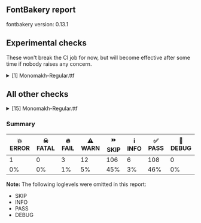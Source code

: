 ## FontBakery report

fontbakery version: 0.13.1





## Experimental checks

These won't break the CI job for now, but will become effective after some time if nobody raises any concern.


<details><summary>[1] Monomakh-Regular.ttf</summary>
<div>
<details>
    <summary>💥 <b>ERROR</b> Check base characters have non-zero advance width. <a href="https://fontbakery.readthedocs.io/en/stable/fontbakery/checks/universal.html#base-has-width">base_has_width</a></summary>
    <div>







* 💥 **ERROR** <p>Failed with AttributeError: 'CheckRunContext' object has no attribute 'get'</p>
<pre><code>  File &quot;/home/runner/work/Monomakh/Monomakh/venv-test/lib/python3.10/site-packages/fontbakery/checkrunner.py&quot;, line 222, in _run_check
    subresults = list(subresults)
  File &quot;/home/runner/work/Monomakh/Monomakh/venv-test/lib/python3.10/site-packages/fontbakery/checks/base_has_width.py&quot;, line 46, in check_base_has_width
    problems = bullet_list(context, problems)
  File &quot;/home/runner/work/Monomakh/Monomakh/venv-test/lib/python3.10/site-packages/fontbakery/utils.py&quot;, line 155, in bullet_list
    return f&quot;{indentation}{bullet} &quot; + pretty_print_list(
  File &quot;/home/runner/work/Monomakh/Monomakh/venv-test/lib/python3.10/site-packages/fontbakery/utils.py&quot;, line 140, in pretty_print_list
    if config.get(&quot;full_lists&quot;):

</code></pre>
 [code: failed-check]



</div>
</details>
</div>
</details>




## All other checks



<details><summary>[15] Monomakh-Regular.ttf</summary>
<div>
<details>
    <summary>🔥 <b>FAIL</b> Do we have the latest version of FontBakery installed? <a href="https://fontbakery.readthedocs.io/en/stable/fontbakery/checks/universal.html#fontbakery-version">fontbakery_version</a></summary>
    <div>







* 🔥 **FAIL** <p>Current FontBakery version is 0.13.1, while a newer 0.13.2 is already available. Please upgrade it with 'pip install -U fontbakery'</p>
 [code: outdated-fontbakery]



</div>
</details>

<details>
    <summary>🔥 <b>FAIL</b> Shapes languages in all GF glyphsets. <a href="https://fontbakery.readthedocs.io/en/stable/fontbakery/checks/googlefonts.html#googlefonts-glyphsets-shape-languages">googlefonts/glyphsets/shape_languages</a></summary>
    <div>







* 🔥 **FAIL** <p>GF_Phonetics_SinoExt glyphset:</p>
<table>
<thead>
<tr>
<th align="left">FAIL messages</th>
<th align="left">Languages</th>
</tr>
</thead>
<tbody>
<tr>
<td align="left">Shaper didn't attach acutecomb to w</td>
<td align="left">cy_Latn (Welsh)</td>
</tr>
<tr>
<td align="left">Some base glyphs were missing: ẞ</td>
<td align="left">de_Latn (German)</td>
</tr>
</tbody>
</table>
 [code: failed-language-shaping]



* ⚠️ **WARN** <p>GF_Phonetics_SinoExt glyphset:</p>
<table>
<thead>
<tr>
<th align="left">WARN messages</th>
<th align="left">Languages</th>
</tr>
</thead>
<tbody>
<tr>
<td align="left">Some auxiliary glyphs were missing: Ʒ, Ǥ, ǥ, Ǯ, ǯ, ʒ, ẞ</td>
<td align="left">fi_Latn (Finnish)</td>
</tr>
<tr>
<td align="left">Some auxiliary glyphs were missing: ẞ</td>
<td align="left">fr_Latn (French), it_Latn (Italian), pl_Latn (Polish) and tr_Latn (Turkish)</td>
</tr>
</tbody>
</table>
 [code: warning-language-shaping]



</div>
</details>

<details>
    <summary>🔥 <b>FAIL</b> Check Google Fonts glyph coverage. <a href="https://fontbakery.readthedocs.io/en/stable/fontbakery/checks/googlefonts.html#googlefonts-glyph-coverage">googlefonts/glyph_coverage</a></summary>
    <div>







* 🔥 **FAIL** <p>Missing required codepoints:</p>
<pre><code>- 0x1E80 (LATIN CAPITAL LETTER W WITH GRAVE)


- 0x1E81 (LATIN SMALL LETTER W WITH GRAVE)


- 0x1E82 (LATIN CAPITAL LETTER W WITH ACUTE)


- 0x1E83 (LATIN SMALL LETTER W WITH ACUTE)


- 0x1E84 (LATIN CAPITAL LETTER W WITH DIAERESIS)


- 0x1E85 (LATIN SMALL LETTER W WITH DIAERESIS)


- 0x1E9E (LATIN CAPITAL LETTER SHARP S)


- 0x1EF2 (LATIN CAPITAL LETTER Y WITH GRAVE)


- 0x1EF3 (LATIN SMALL LETTER Y WITH GRAVE)
</code></pre>
 [code: missing-codepoints]



</div>
</details>

<details>
    <summary>⚠️ <b>WARN</b> Check mark characters are in GDEF mark glyph class. <a href="https://fontbakery.readthedocs.io/en/stable/fontbakery/checks/opentype.html#opentype-gdef-mark-chars">opentype/gdef_mark_chars</a></summary>
    <div>







* ⚠️ **WARN** <p>The following mark characters could be in the GDEF mark glyph class:
uni0327 (U+0327) and uni0328 (U+0328)</p>
 [code: mark-chars]



</div>
</details>

<details>
    <summary>⚠️ <b>WARN</b> Check if each glyph has the recommended amount of contours. <a href="https://fontbakery.readthedocs.io/en/stable/fontbakery/checks/universal.html#contour-count">contour_count</a></summary>
    <div>







* ⚠️ **WARN** <p>This check inspects the glyph outlines and detects the total number of contours in each of them. The expected values are infered from the typical ammounts of contours observed in a large collection of reference font families. The divergences listed below may simply indicate a significantly different design on some of your glyphs. On the other hand, some of these may flag actual bugs in the font such as glyphs mapped to an incorrect codepoint. Please consider reviewing the design and codepoint assignment of these to make sure they are correct.</p>
<p>The following glyphs do not have the recommended number of contours:</p>
<pre><code>- Glyph name: uni0000	Contours detected: 2	Expected: 0

- Glyph name: afii10070	Contours detected: 1	Expected: 2

- Glyph name: uni0450	Contours detected: 2	Expected: 3

- Glyph name: afii10071	Contours detected: 3	Expected: 4

- Glyph name: afii10103	Contours detected: 1	Expected: 2

- Glyph name: uni046E	Contours detected: 1	Expected: 2

- Glyph name: uni046F	Contours detected: 1	Expected: 2

- Glyph name: afii10195	Contours detected: 2	Expected: 3

- Glyph name: uni0488	Contours detected: 16	Expected: 8

- Glyph name: uni0489	Contours detected: 12	Expected: 8

- Glyph name: fi	Contours detected: 2	Expected: 3

- Glyph name: fl	Contours detected: 1	Expected: 2

- Glyph name: uni0450	Contours detected: 2	Expected: 3

- Glyph name: uni046E	Contours detected: 1	Expected: 2

- Glyph name: uni046F	Contours detected: 1	Expected: 2

- Glyph name: uni0488	Contours detected: 16	Expected: 8

- Glyph name: uni0489	Contours detected: 12	Expected: 8
</code></pre>
 [code: contour-count]



</div>
</details>

<details>
    <summary>⚠️ <b>WARN</b> Check math signs have the same width. <a href="https://fontbakery.readthedocs.io/en/stable/fontbakery/checks/universal.html#math-signs-width">math_signs_width</a></summary>
    <div>







* ⚠️ **WARN** <p>The most common width is 640 among a set of 8 math glyphs.
The following math glyphs have a different width, though:</p>
<p>Width = 365:
minus</p>
 [code: width-outliers]



</div>
</details>

<details>
    <summary>⚠️ <b>WARN</b> Does the font contain a soft hyphen? <a href="https://fontbakery.readthedocs.io/en/stable/fontbakery/checks/universal.html#soft-hyphen">soft_hyphen</a></summary>
    <div>







* ⚠️ **WARN** <p>This font has a 'Soft Hyphen' character.</p>
 [code: softhyphen]



</div>
</details>

<details>
    <summary>⚠️ <b>WARN</b> Checking that the typoAscender exceeds the yMax of the /Agrave. <a href="https://fontbakery.readthedocs.io/en/stable/fontbakery/checks/universal.html#typoascender-exceeds-Agrave">typoascender_exceeds_Agrave</a></summary>
    <div>







* ⚠️ **WARN** <p>OS/2.sTypoAscender value should be greater than 952, but got 932 instead</p>
 [code: typoAscender]



</div>
</details>

<details>
    <summary>⚠️ <b>WARN</b> Check font contains no unreachable glyphs <a href="https://fontbakery.readthedocs.io/en/stable/fontbakery/checks/universal.html#unreachable-glyphs">unreachable_glyphs</a></summary>
    <div>







* ⚠️ **WARN** <p>The following glyphs could not be reached by codepoint or substitution rules:</p>
<pre><code>- uni0327.cap

- uni0328.cap

- uni2DEE.uni047E
</code></pre>
 [code: unreachable-glyphs]



</div>
</details>

<details>
    <summary>⚠️ <b>WARN</b> Validate size, and resolution of article images, and ensure article page has minimum length and includes visual assets. <a href="https://fontbakery.readthedocs.io/en/stable/fontbakery/checks/googlefonts.html#googlefonts-article-images">googlefonts/article/images</a></summary>
    <div>







* ⚠️ **WARN** <p>Family metadata at fonts/ttf does not have an article.</p>
 [code: lacks-article]



</div>
</details>

<details>
    <summary>⚠️ <b>WARN</b> Check for codepoints not covered by METADATA subsets. <a href="https://fontbakery.readthedocs.io/en/stable/fontbakery/checks/googlefonts.html#googlefonts-metadata-unreachable-subsetting">googlefonts/metadata/unreachable_subsetting</a></summary>
    <div>







* ⚠️ **WARN** <p>The following codepoints supported by the font are not covered by
any subsets defined in the font's metadata file, and will never
be served. You can solve this by either manually adding additional
subset declarations to METADATA.pb, or by editing the glyphset
definitions.</p>
<ul>
<li>U+02D8 BREVE: try adding one of: canadian-aboriginal, yi</li>
<li>U+02D9 DOT ABOVE: try adding one of: canadian-aboriginal, yi</li>
<li>U+02DB OGONEK: try adding one of: canadian-aboriginal, yi</li>
<li>U+0302 COMBINING CIRCUMFLEX ACCENT: try adding one of: math, coptic, cherokee, tifinagh</li>
<li>U+0305 COMBINING OVERLINE: try adding one of: glagolitic, coptic, elbasan, gothic, math</li>
<li>U+0306 COMBINING BREVE: try adding one of: old-permic, tifinagh</li>
<li>U+0307 COMBINING DOT ABOVE: try adding one of: hebrew, coptic, canadian-aboriginal, tai-le, todhri, tifinagh, syriac, malayalam, math, old-permic, duployan</li>
<li>U+030A COMBINING RING ABOVE: try adding one of: syriac, duployan</li>
<li>U+030B COMBINING DOUBLE ACUTE ACCENT: try adding one of: cherokee, osage</li>
<li>U+030C COMBINING CARON: try adding one of: tai-le, cherokee</li>
<li>U+030F COMBINING DOUBLE GRAVE ACCENT: not included in any glyphset definition</li>
<li>U+0311 COMBINING INVERTED BREVE: try adding one of: todhri, coptic</li>
<li>U+0312 COMBINING TURNED COMMA ABOVE: try adding math</li>
<li>U+0313 COMBINING COMMA ABOVE: try adding one of: todhri, old-permic</li>
<li>U+0314 COMBINING REVERSED COMMA ABOVE: not included in any glyphset definition</li>
<li>U+0326 COMBINING COMMA BELOW: try adding math</li>
<li>U+0327 COMBINING CEDILLA: try adding math</li>
<li>U+0328 COMBINING OGONEK: not included in any glyphset definition</li>
<li>U+032F COMBINING INVERTED BREVE BELOW: try adding math</li>
<li>U+033E COMBINING VERTICAL TILDE: not included in any glyphset definition</li>
<li>U+0360 COMBINING DOUBLE TILDE: not included in any glyphset definition</li>
<li>U+0361 COMBINING DOUBLE INVERTED BREVE: try adding coptic</li>
<li>U+10FB GEORGIAN PARAGRAPH SEPARATOR: try adding one of: glagolitic, georgian</li>
<li>U+1DC0 COMBINING DOTTED GRAVE ACCENT: not included in any glyphset definition</li>
<li>U+1DC1 COMBINING DOTTED ACUTE ACCENT: not included in any glyphset definition</li>
<li>U+2000 EN QUAD: try adding symbols2</li>
<li>U+2001 EM QUAD: try adding symbols2</li>
<li>U+2003 EM SPACE: try adding nushu</li>
<li>U+2004 THREE-PER-EM SPACE: try adding symbols2</li>
<li>U+2005 FOUR-PER-EM SPACE: try adding symbols2</li>
<li>U+2006 SIX-PER-EM SPACE: try adding symbols2</li>
<li>U+2007 FIGURE SPACE: try adding symbols2</li>
<li>U+2008 PUNCTUATION SPACE: try adding symbols2</li>
<li>U+200A HAIR SPACE: try adding symbols2</li>
<li>U+200C ZERO WIDTH NON-JOINER: try adding one of: javanese, gurmukhi, myanmar, bhaiksuki, tai-le, buhid, gunjala-gondi, modi, mongolian, newa, syriac, cham, syloti-nagri, saurashtra, thaana, brahmi, psalter-pahlavi, balinese, buginese, kharoshthi, tagbanwa, tifinagh, new-tai-lue, lao, arabic, hanunoo, khudawadi, malayalam, takri, zanabazar-square, masaram-gondi, phags-pa, sharada, gujarati, rejang, chakma, sogdian, tibetan, thai, warang-citi, khojki, hanifi-rohingya, nko, siddham, tagalog, khmer, mandaic, dogra, sundanese, tai-viet, kayah-li, duployan, hatran, yi, hebrew, pahawh-hmong, bengali, lepcha, manichaean, oriya, tamil, kannada, telugu, limbu, avestan, kaithi, meetei-mayek, sinhala, grantha, tai-tham, mahajani, devanagari, batak, tirhuta</li>
<li>U+200D ZERO WIDTH JOINER: try adding one of: javanese, gurmukhi, myanmar, bhaiksuki, tai-le, buhid, gunjala-gondi, modi, mongolian, newa, syriac, cham, syloti-nagri, saurashtra, thaana, brahmi, psalter-pahlavi, balinese, buginese, kharoshthi, tagbanwa, tifinagh, new-tai-lue, lao, arabic, hanunoo, khudawadi, malayalam, takri, zanabazar-square, masaram-gondi, phags-pa, sharada, gujarati, rejang, chakma, sogdian, tibetan, thai, warang-citi, khojki, hanifi-rohingya, nko, siddham, tagalog, khmer, mandaic, dogra, sundanese, tai-viet, kayah-li, duployan, old-hungarian, yi, hebrew, pahawh-hmong, bengali, lepcha, manichaean, oriya, tamil, kannada, telugu, limbu, avestan, kaithi, meetei-mayek, sinhala, grantha, tai-tham, mahajani, devanagari, batak, tirhuta</li>
<li>U+2010 HYPHEN: try adding one of: hebrew, kharoshthi, coptic, lisu, kaithi, sora-sompeng, arabic, cham, syloti-nagri, sundanese, armenian, kayah-li, yi</li>
<li>U+2011 NON-BREAKING HYPHEN: try adding one of: arabic, syloti-nagri, yi</li>
<li>U+2012 FIGURE DASH: not included in any glyphset definition</li>
<li>U+2015 HORIZONTAL BAR: try adding adlam</li>
<li>U+2016 DOUBLE VERTICAL LINE: try adding math</li>
<li>U+2021 DOUBLE DAGGER: try adding adlam</li>
<li>U+2024 ONE DOT LEADER: try adding armenian</li>
<li>U+2025 TWO DOT LEADER: try adding phags-pa</li>
<li>U+202F NARROW NO-BREAK SPACE: try adding one of: phags-pa, yi, mongolian</li>
<li>U+2030 PER MILLE SIGN: try adding adlam</li>
<li>U+203B REFERENCE MARK: not included in any glyphset definition</li>
<li>U+203E OVERLINE: not included in any glyphset definition</li>
<li>U+2042 ASTERISM: not included in any glyphset definition</li>
<li>U+2051 TWO ASTERISKS ALIGNED VERTICALLY: not included in any glyphset definition</li>
<li>U+2056 THREE DOT PUNCTUATION: try adding coptic</li>
<li>U+2058 FOUR DOT PUNCTUATION: try adding coptic</li>
<li>U+2059 FIVE DOT PUNCTUATION: try adding coptic</li>
<li>U+205A TWO DOT PUNCTUATION: try adding one of: glagolitic, georgian, carian, old-turkic, lycian, old-hungarian</li>
<li>U+205B FOUR DOT MARK: not included in any glyphset definition</li>
<li>U+205C DOTTED CROSS: not included in any glyphset definition</li>
<li>U+205D TRICOLON: try adding one of: meroitic, old-hungarian, carian, meroitic-hieroglyphs</li>
<li>U+205E VERTICAL FOUR DOTS: try adding old-hungarian</li>
<li>U+2060 WORD JOINER: not included in any glyphset definition</li>
<li>U+2074 SUPERSCRIPT FOUR: try adding math</li>
<li>U+20DD COMBINING ENCLOSING CIRCLE: try adding symbols</li>
<li>U+2329 LEFT-POINTING ANGLE BRACKET: try adding symbols</li>
<li>U+232A RIGHT-POINTING ANGLE BRACKET: try adding symbols</li>
<li>U+25CC DOTTED CIRCLE: try adding one of: javanese, tai-le, syriac, cham, psalter-pahlavi, malayalam, khudawadi, wancho, zanabazar-square, osage, khojki, siddham, mandaic, kayah-li, yi, lepcha, manichaean, oriya, batak, modi, syloti-nagri, saurashtra, new-tai-lue, lao, takri, chakma, tibetan, tagalog, dogra, sundanese, duployan, bengali, elbasan, sinhala, symbols, newa, bhaiksuki, gunjala-gondi, mende-kikakui, ahom, armenian, kharoshthi, tagbanwa, tifinagh, math, phags-pa, sharada, rejang, sogdian, coptic, nko, soyombo, pahawh-hmong, telugu, miao, devanagari, tirhuta, gurmukhi, myanmar, canadian-aboriginal, buhid, mongolian, bassa-vah, brahmi, old-permic, balinese, buginese, thaana, adlam, hanunoo, masaram-gondi, gujarati, music, thai, warang-citi, marchen, hanifi-rohingya, khmer, tai-viet, hebrew, tamil, kannada, limbu, caucasian-albanian, kaithi, meetei-mayek, grantha, tai-tham, mahajani</li>
<li>U+2626 ORTHODOX CROSS: try adding symbols</li>
<li>U+2720 MALTESE CROSS: try adding symbols</li>
<li>U+27E8 MATHEMATICAL LEFT ANGLE BRACKET: try adding math</li>
<li>U+27E9 MATHEMATICAL RIGHT ANGLE BRACKET: try adding math</li>
<li>U+29DF DOUBLE-ENDED MULTIMAP: try adding math</li>
<li>U+2E2A TWO DOTS OVER ONE DOT PUNCTUATION: not included in any glyphset definition</li>
<li>U+2E2B ONE DOT OVER TWO DOTS PUNCTUATION: not included in any glyphset definition</li>
<li>U+2E2C SQUARED FOUR DOT PUNCTUATION: not included in any glyphset definition</li>
<li>U+2E2D FIVE DOT MARK: not included in any glyphset definition</li>
<li>U+2E2F VERTICAL TILDE: not included in any glyphset definition</li>
<li>U+2E43 DASH WITH LEFT UPTURN: try adding glagolitic</li>
<li>U+E000 : not included in any glyphset definition</li>
<li>U+E001 : not included in any glyphset definition</li>
<li>U+E002 : not included in any glyphset definition</li>
<li>U+E003 : not included in any glyphset definition</li>
<li>U+E004 : not included in any glyphset definition</li>
<li>U+E005 : not included in any glyphset definition</li>
<li>U+E01B : not included in any glyphset definition</li>
<li>U+E020 : not included in any glyphset definition</li>
<li>U+E021 : not included in any glyphset definition</li>
<li>U+E02D : not included in any glyphset definition</li>
<li>U+E02E : not included in any glyphset definition</li>
<li>U+E0E0 : not included in any glyphset definition</li>
<li>U+E0E4 : not included in any glyphset definition</li>
<li>U+E0EC : not included in any glyphset definition</li>
<li>U+E0F0 : not included in any glyphset definition</li>
<li>U+E0F1 : not included in any glyphset definition</li>
<li>U+E0F2 : not included in any glyphset definition</li>
<li>U+E0F5 : not included in any glyphset definition</li>
<li>U+E383 : not included in any glyphset definition</li>
<li>U+E420 : not included in any glyphset definition</li>
<li>U+E421 : not included in any glyphset definition</li>
<li>U+E437 : not included in any glyphset definition</li>
<li>U+E438 : not included in any glyphset definition</li>
<li>U+E46A : not included in any glyphset definition</li>
<li>U+E477 : not included in any glyphset definition</li>
<li>U+E48F : not included in any glyphset definition</li>
<li>U+E926 : not included in any glyphset definition</li>
<li>U+E92A : not included in any glyphset definition</li>
<li>U+E92C : not included in any glyphset definition</li>
<li>U+EDEA : not included in any glyphset definition</li>
<li>U+F340 : not included in any glyphset definition</li>
<li>U+F341 : not included in any glyphset definition</li>
<li>U+F342 : not included in any glyphset definition</li>
<li>U+F343 : not included in any glyphset definition</li>
<li>U+F344 : not included in any glyphset definition</li>
<li>U+F345 : not included in any glyphset definition</li>
<li>U+F346 : not included in any glyphset definition</li>
<li>U+F4E0 : not included in any glyphset definition</li>
<li>U+F4E1 : not included in any glyphset definition</li>
<li>U+F4E2 : not included in any glyphset definition</li>
<li>U+F4E3 : not included in any glyphset definition</li>
<li>U+F4E4 : not included in any glyphset definition</li>
<li>U+F4E5 : not included in any glyphset definition</li>
<li>U+F4E6 : not included in any glyphset definition</li>
<li>U+F4E7 : not included in any glyphset definition</li>
<li>U+F4E8 : not included in any glyphset definition</li>
<li>U+F4E9 : not included in any glyphset definition</li>
<li>U+F4EA : not included in any glyphset definition</li>
<li>U+F4EB : not included in any glyphset definition</li>
<li>U+F4EC : not included in any glyphset definition</li>
<li>U+F4ED : not included in any glyphset definition</li>
<li>U+F4EE : not included in any glyphset definition</li>
<li>U+F4EF : not included in any glyphset definition</li>
<li>U+F4F0 : not included in any glyphset definition</li>
<li>U+F4F1 : not included in any glyphset definition</li>
<li>U+F4F2 : not included in any glyphset definition</li>
<li>U+F4F3 : not included in any glyphset definition</li>
<li>U+F4F4 : not included in any glyphset definition</li>
<li>U+F4F6 : not included in any glyphset definition</li>
<li>U+F4F7 : not included in any glyphset definition</li>
<li>U+F4F8 : not included in any glyphset definition</li>
<li>U+F4F9 : not included in any glyphset definition</li>
<li>U+F4FA : not included in any glyphset definition</li>
<li>U+F4FB : not included in any glyphset definition</li>
<li>U+F4FC : not included in any glyphset definition</li>
<li>U+F4FD : not included in any glyphset definition</li>
<li>U+F4FE : not included in any glyphset definition</li>
<li>U+F4FF : not included in any glyphset definition</li>
<li>U+F674 : not included in any glyphset definition</li>
<li>U+F675 : not included in any glyphset definition</li>
<li>U+F676 : not included in any glyphset definition</li>
<li>U+F677 : not included in any glyphset definition</li>
<li>U+F678 : not included in any glyphset definition</li>
<li>U+F679 : not included in any glyphset definition</li>
<li>U+F67A : not included in any glyphset definition</li>
<li>U+F67B : not included in any glyphset definition</li>
<li>U+F69E : not included in any glyphset definition</li>
<li>U+F69F : not included in any glyphset definition</li>
<li>U+F6BE : not included in any glyphset definition</li>
<li>U+F6BF : not included in any glyphset definition</li>
<li>U+F6C3 : not included in any glyphset definition</li>
<li>U+F6C9 : not included in any glyphset definition</li>
<li>U+F6CA : not included in any glyphset definition</li>
<li>U+F6CB : not included in any glyphset definition</li>
<li>U+F6CE : not included in any glyphset definition</li>
<li>U+F6CF : not included in any glyphset definition</li>
<li>U+F6D0 : not included in any glyphset definition</li>
<li>U+F6D1 : not included in any glyphset definition</li>
<li>U+F6D2 : not included in any glyphset definition</li>
<li>U+F6D3 : not included in any glyphset definition</li>
<li>U+F6D4 : not included in any glyphset definition</li>
<li>U+F6D5 : not included in any glyphset definition</li>
<li>U+F6D6 : not included in any glyphset definition</li>
<li>U+F7E3 : not included in any glyphset definition</li>
<li>U+F7E4 : not included in any glyphset definition</li>
<li>U+F7E5 : not included in any glyphset definition</li>
<li>U+F7E8 : not included in any glyphset definition</li>
<li>U+F7EE : not included in any glyphset definition</li>
<li>U+FB01 LATIN SMALL LIGATURE FI: not included in any glyphset definition</li>
<li>U+FB02 LATIN SMALL LIGATURE FL: not included in any glyphset definition</li>
<li>U+FE26 COMBINING CONJOINING MACRON: try adding one of: coptic, caucasian-albanian</li>
<li>U+1F540 CIRCLED CROSS POMMEE: try adding symbols</li>
<li>U+1F541 CROSS POMMEE WITH HALF-CIRCLE BELOW: try adding symbols</li>
<li>U+1F542 CROSS POMMEE: try adding symbols</li>
<li>U+1F543 NOTCHED LEFT SEMICIRCLE WITH THREE DOTS: try adding symbols</li>
<li>U+1F544 NOTCHED RIGHT SEMICIRCLE WITH THREE DOTS: try adding symbols</li>
<li>U+1F545 SYMBOL FOR MARKS CHAPTER: try adding symbols</li>
<li>U+F0023 : not included in any glyphset definition</li>
</ul>
<p>Or you can add the above codepoints to one of the subsets supported by the font: <code>cyrillic</code>, <code>cyrillic-ext</code>, <code>latin</code>, <code>latin-ext</code></p>
 [code: unreachable-subsetting]



</div>
</details>

<details>
    <summary>⚠️ <b>WARN</b> Ensure soft_dotted characters lose their dot when combined with marks that replace the dot. <a href="https://fontbakery.readthedocs.io/en/stable/fontbakery/checks/universal.html#soft-dotted">soft_dotted</a></summary>
    <div>







* ⚠️ **WARN** <p>The dot of soft dotted characters used in orthographies <em>must</em> disappear in the following strings: і́</p>
<p>The dot of soft dotted characters <em>should</em> disappear in other cases, for example: i̅ i҄ i҇ i᷀ i᷁ iꚞ ị̅ ị̇ ị̊ ị̋ ị̌ ị̏ ị̑ ị̒ ị̓ ị̔ ị̾ ị҃ ị҄ ị҅</p>
<p>Your font fully covers the following languages that require the soft-dotted feature: Belarusian (Cyrl, 10,064,517 speakers), Lithuanian (Latn, 2,357,094 speakers), Dutch (Latn, 31,709,104 speakers), Ukrainian (Cyrl, 29,273,587 speakers).</p>
<p>Your font does <em>not</em> cover the following languages that require the soft-dotted feature: Mundani (Latn, 34,000 speakers), Dii (Latn, 71,000 speakers), Kom (Latn, 360,685 speakers), Heiltsuk (Latn, 300 speakers), Avokaya (Latn, 100,000 speakers), Mfumte (Latn, 79,000 speakers), Sar (Latn, 500,000 speakers), Cicipu (Latn, 44,000 speakers), Ijo, Southeast (Latn, 2,471,000 speakers), Ma’di (Latn, 584,000 speakers), Northern Tutchone (Latn, 85 speakers), Abua (Latn, 25,000 speakers), Ekpeye (Latn, 226,000 speakers), Teke-Ebo (Latn, 260,000 speakers), Koonzime (Latn, 40,000 speakers), Nzakara (Latn, 50,000 speakers), Mango (Latn, 77,000 speakers), Han (Latn, 6 speakers), Ejagham (Latn, 120,000 speakers), Dan (Latn, 1,099,244 speakers), Bafut (Latn, 158,146 speakers), Longto (Latn, 5,000 speakers), Vute (Latn, 21,000 speakers), Aghem (Latn, 38,843 speakers), Southern Kisi (Latn, 360,000 speakers), Ngbaka (Latn, 1,020,000 speakers), Western Krahn (Latn, 97,800 speakers), Yala (Latn, 200,000 speakers), Navajo (Latn, 166,319 speakers), Southern Tutchone (Latn, 65 speakers), Keliko (Latn, 63,000 speakers), Bete-Bendi (Latn, 100,000 speakers), Lugbara (Latn, 2,200,000 speakers), Kpelle, Guinea (Latn, 622,000 speakers), Basaa (Latn, 332,940 speakers), South Central Banda (Latn, 244,000 speakers), Nateni (Latn, 100,000 speakers), Igbo (Latn, 27,823,640 speakers), Ikwere (Latn, 717,000 speakers), Zapotec (Latn, 490,000 speakers), Fur (Latn, 1,230,163 speakers), Ebira (Latn, 2,200,000 speakers), Makaa (Latn, 221,000 speakers), Gulay (Latn, 250,478 speakers), Kaska (Latn, 125 speakers).</p>
 [code: soft-dotted]



</div>
</details>

<details>
    <summary>⚠️ <b>WARN</b> Do outlines contain any semi-vertical or semi-horizontal lines? <a href="https://fontbakery.readthedocs.io/en/stable/fontbakery/checks/universal.html#outline-semi-vertical">outline_semi_vertical</a></summary>
    <div>







* ⚠️ **WARN** <p>The following glyphs have semi-vertical/semi-horizontal lines:</p>
<pre><code>* OE (U+0152): L&lt;&lt;985.0,0.0&gt;--&lt;538.0,1.0&gt;&gt;

* uniFE2F (U+FE2F): L&lt;&lt;-30.0,643.0&gt;--&lt;-415.0,642.0&gt;&gt;
</code></pre>
 [code: found-semi-vertical]



</div>
</details>

<details>
    <summary>⚠️ <b>WARN</b> Ensure fonts have ScriptLangTags declared on the 'meta' table. <a href="https://fontbakery.readthedocs.io/en/stable/fontbakery/checks/googlefonts.html#googlefonts-meta-script-lang-tags">googlefonts/meta/script_lang_tags</a></summary>
    <div>







* ⚠️ **WARN** <p>This font file does not have a 'meta' table.</p>
 [code: lacks-meta-table]



</div>
</details>

<details>
    <summary>⚠️ <b>WARN</b> Checking OS/2 achVendID. <a href="https://fontbakery.readthedocs.io/en/stable/fontbakery/checks/googlefonts.html#googlefonts-vendor-id">googlefonts/vendor_id</a></summary>
    <div>







* ⚠️ **WARN** <p>OS/2 VendorID value '    ' is not yet recognized. If you registered it recently, then it's safe to ignore this warning message. Otherwise, you should set it to your own unique 4 character code, and register it with Microsoft at <a href="https://www.microsoft.com/typography/links/vendorlist.aspx">https://www.microsoft.com/typography/links/vendorlist.aspx</a></p>
 [code: unknown]



</div>
</details>
</div>
</details>




### Summary

| 💥 ERROR | ☠ FATAL | 🔥 FAIL | ⚠️ WARN | ⏩ SKIP | ℹ️ INFO | ✅ PASS | 🔎 DEBUG | 
| ---|---|---|---|---|---|---|---|
| 1 | 0 | 3 | 12 | 106 | 6 | 108 | 0 | 
| 0% | 0% | 1% | 5% | 45% | 3% | 46% | 0% | 



**Note:** The following loglevels were omitted in this report:


* SKIP
* INFO
* PASS
* DEBUG
